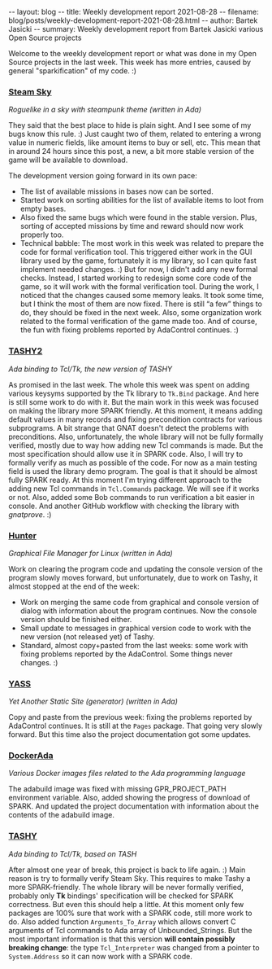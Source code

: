-- layout: blog
-- title: Weekly development report 2021-08-28
-- filename: blog/posts/weekly-development-report-2021-08-28.html
-- author: Bartek Jasicki
-- summary: Weekly development report from Bartek Jasicki various Open Source projects

Welcome to the weekly development report or what was done in my Open Source
projects in the last week. This week has more entries, caused by general
"sparkification" of my code. :)

### [Steam Sky](https://www.laeran.pl/repositories/steamsky)

*Roguelike in a sky with steampunk theme (written in Ada)*

They said that the best place to hide is plain sight. And I see some of my
bugs know this rule. :) Just caught two of them, related to entering a wrong
value in numeric fields, like amount items to buy or sell, etc. This mean
that in around 24 hours since this post, a new, a bit more stable version of
the game will be available to download.

The development version going forward in its own pace:

* The list of available missions in bases now can be sorted.
* Started work on sorting abilities for the list of available items to loot
  from empty bases.
* Also fixed the same bugs which were found in the stable version. Plus,
  sorting of accepted missions by time and reward should now work properly
  too.
* Technical babble: The most work in this week was related to prepare the code
  for formal verification tool. This triggered either work in the GUI library
  used by the game, fortunately it is my library, so I can quite fast implement
  needed changes. :) But for now, I didn't add any new formal checks. Instead,
  I started working to redesign some core code of the game, so it will work
  with the formal verification tool. During the work, I noticed that the
  changes caused some memory leaks. It took some time, but I think the most of
  them are now fixed. There is  still “a few” things to do, they should be
  fixed in the next week. Also, some organization work related to the formal
  verification of the game made too. And of course, the fun with fixing
  problems reported by AdaControl continues. :)

### [TASHY2](https://www.laeran.pl/repositories/tashy2)

*Ada binding to Tcl/Tk, the new version of TASHY*

As promised in the last week. The whole this week was spent on adding various
keysyms supported by the Tk library to `Tk.Bind` package. And here is still
some work to do with it. But the main work in this week was focused on making
the library more SPARK friendly. At this moment, it means adding default values
in many records and fixing precondition contracts for various subprograms. A
bit strange that GNAT doesn't detect the problems with preconditions. Also,
unfortunately, the whole library will not be fully formally verified, mostly
due to way how adding new Tcl commands is made. But the most specification
should allow use it in SPARK code. Also, I will try to formally verify as much
as possible of the code. For now as a main testing field is used the library
demo program. The goal is that it should be almost fully SPARK ready. At this
moment I'm trying different approach to the adding new Tcl commands in
`Tcl.Commands` package. We will see if it works or not. Also, added some Bob
commands to run verification a bit easier in console. And another GitHub
workflow with checking the library with *gnatprove*. :)

### [Hunter](https://www.laeran.pl/repositories/hunter)

*Graphical File Manager for Linux (written in Ada)*

Work on clearing the program code and updating the console version of the
program slowly moves forward, but unfortunately, due to work on Tashy, it
almost stopped at the end of the week:

* Work on merging the same code from graphical and console version of dialog
  with information about the program continues. Now the console version should
  be finished either.
* Small update to messages in graphical version code to work with the new
  version (not released yet) of Tashy.
* Standard, almost copy+pasted from the last weeks: some work with fixing
  problems reported by the AdaControl. Some things never changes. :)

### [YASS](https://www.laeran.pl/repositories/yass)

*Yet Another Static Site (generator) (written in Ada)*

Copy and paste from the previous week: fixing the problems reported by
AdaControl continues. It is still at the `Pages` package. That going very
slowly forward. But this time also the project documentation got some updates.

### [DockerAda](https://www.laeran.pl/repositories/dockerada)

*Various Docker images files related to the Ada programming language*

The adabuild image was fixed with missing GPR_PROJECT_PATH environment
variable. Also, added showing the progress of download of SPARK. And updated
the project documentation with information about the contents of the adabuild
image.

### [TASHY](https://www.laeran.pl/repositories/tashy)

*Ada binding to Tcl/Tk, based on TASH*

After almost one year of break, this project is back to life again. :) Main
reason is try to formally verify Steam Sky. This requires to make Tashy a more
SPARK-friendly. The whole library will be never formally verified, probably only
**Tk** bindings' specification will be checked for SPARK correctness. But even
this should help a little. At this moment only few packages are 100% sure that
work with a SPARK code, still more work to do. Also added function
`Arguments_To_Array` which allows convert C arguments of Tcl commands to Ada
array of Unbounded_Strings.
But the most important information is that this version **will contain possibly
breaking change**: the type `Tcl_Interpreter` was changed from a pointer to
`System.Address` so it can now work with a SPARK code.
